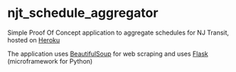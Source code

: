 # njt_schedule_aggregator
Simple Proof Of Concept application to aggregate schedules for NJ Transit, hosted on [Heroku](https://agile-earth-43164.herokuapp.com/)

The application uses [BeautifulSoup](https://www.crummy.com/software/BeautifulSoup/bs4/doc/) for web scraping and uses [Flask](http://flask.pocoo.org/) (microframework for Python)


